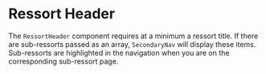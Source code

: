 # Ressort Header

The `RessortHeader` component requires at a minimum a ressort title. If there are sub-ressorts passed as an array, `SecondaryNav` will display these items. Sub-ressorts are highlighted in the navigation when you are on the corresponding sub-ressort page.

